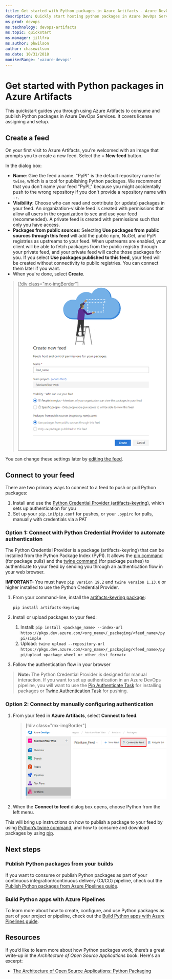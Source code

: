 ```yaml
---
title: Get started with Python packages in Azure Artifacts - Azure DevOps Services
description: Quickly start hosting python packages in Azure DevOps Services
ms.prod: devops
ms.technology: devops-artifacts
ms.topic: quickstart
ms.manager: jillfra
ms.author: phwilson
author: chasewilson
ms.date: 10/31/2018
monikerRange: '=azure-devops'
---
```


# Get started with Python packages in Azure Artifacts

This quickstart guides you through using Azure Artifacts to consume and publish Python packages in Azure DevOps Services. It covers license assigning and setup.

## Create a feed

On your first visit to Azure Artifacts, you're welcomed with an image that prompts you to create a new feed. Select the **+ New feed** button.

In the dialog box:
* **Name**: Give the feed a name. "PyPI" is the default repository name for `twine`, which is a tool for publishing Python packages. We recommend that you don't name your feed "PyPI," because you might accidentally push to the wrong repository if you don't provide a repository name with `-r`. 
* **Visibility**: Choose who can read and contribute (or update) packages in your feed.  An organization-visible feed is created with permissions that allow all users in the organization to see and use your feed (recommended).  A private feed is created with permissions such that only you have access.
* **Packages from public sources**: Selecting **Use packages from public sources through this feed** will add the public npm, NuGet, and PyPI registries as upstreams to your feed. When upstreams are enabled, your client will be able to fetch packages from the public registry through your private feed, and your private feed will cache those packages for you. If you select **Use packages published to this feed**, your feed will be created without connectivity to public registries. You can connect them later if you want.
* When you're done, select **Create**.

> [!div class="mx-imgBorder"] 
>![New feed dialog box](../_shared/_img/new-feed-dialog-azure-devops-newnav.png)
> 

You can change these settings later by [editing the feed](../feeds/edit-feed.md).

## Connect to your feed

There are two primary ways to connect to a feed to push or pull Python packages:
1. Install and use the [Python Credential Provider (artifacts-keyring)](https://github.com/microsoft/artifacts-keyring), which sets up authentication for you
2. Set up your `pip.ini`/`pip.conf` for pushes, or your `.pypirc` for pulls, manually with credentials via a PAT

### Option 1: Connect with Python Credential Provider to automate authentication

The Python Credential Provider is a package (artifacts-keyring) that can be installed from the Python Package Index (PyPI). It allows the [pip command](https://pypi.org/project/pip/) (for package pulls) and the [twine command](https://pypi.org/project/twine/) (for package pushes) to authenticate to your feed by sending you through an authentication flow in your web browser. 

**IMPORTANT:** You must have `pip version 19.2` and `twine version 1.13.0` or higher installed to use the Python Credential Provider.

1. From your command-line, install the [artifacts-keyring package](https://github.com/microsoft/artifacts-keyring):
    
    `pip install artifacts-keyring`

2. Install or upload packages to your feed:
    1. Install: `pip install <package_name> --index-url https://pkgs.dev.azure.com/<org_name>/_packaging/<feed_name>/pypi/simple`
    2. Upload: `twine upload --repository-url https://pkgs.dev.azure.com/<org_name>/_packaging/<feed_name>/pypi/upload <package_wheel_or_other_dist_format>`
3. Follow the authentication flow in your browser

> **Note:** The Python Credential Provider is designed for manual interaction. If you want to set up authentication in an Azure DevOps pipeline, you will want to use the [Pip Authenticate Task](../../pipelines/tasks/package/pip-authenticate.md) for installing packages or [Twine Authentication Task](../../pipelines/tasks/package/twine-authenticate.md) for pushing.


### Option 2: Connect by manually configuring authentication

1. From your feed in **Azure Artifacts**, select **Connect to feed**.

   > [!div class="mx-imgBorder"] 
   >![Connect to feed button on the upper right of the page](../_shared/_img/connect-to-feed-azure-devops-newnav.png)
   > 

2. When the **Connect to feed** dialog box opens, choose Python from the left menu. 

This will bring up instructions on how to publish a package to your feed by using [Python’s twine command](https://pypi.org/project/twine/), and how to consume and download packages by using [pip](https://pypi.org/project/pip/).

## Next steps

### Publish Python packages from your builds

If you want to consume or publish Python packages as part of your continuous integration/continuous delivery (CI/CD) pipeline, check out the [Publish Python packages from Azure Pipelines guide](/azure/devops/pipelines/targets/pypi).

### Build Python apps with Azure Pipelines

To learn more about how to create, configure, and use Python packages as part of your project or pipeline, check out the [Build Python apps with Azure Pipelines guide](https://docs.microsoft.com/azure/devops/pipelines/languages/python?view=azure-devops).

## Resources

If you’d like to learn more about how Python packages work, there’s a great write-up in the *Architecture of Open Source Applications* book. Here's an excerpt:

* [The Architecture of Open Source Applications: Python Packaging](http://www.aosabook.org/en/packaging.html)
